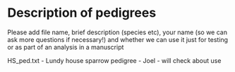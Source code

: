 # Description of pedigrees

Please add file name, brief description (species etc), your name (so we can ask more questions if necessary!) and whether we can use it just for testing or as part of an analysis in a manuscript

HS_ped.txt - Lundy house sparrow pedigree - Joel - will check about use


